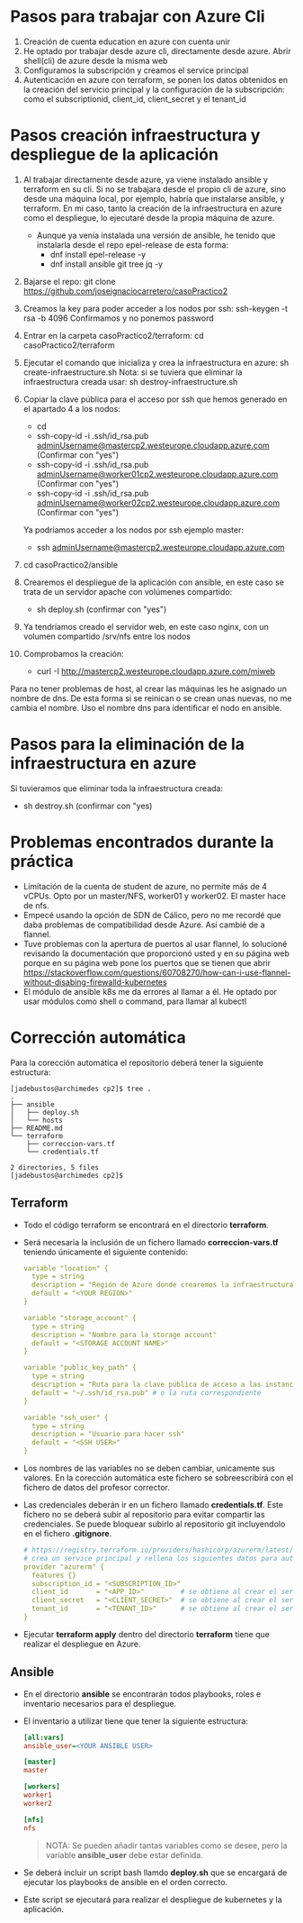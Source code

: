 # Pasos para trabajar con Azure Cli
1. Creación de cuenta education  en azure con cuenta unir
2. He optado por trabajar desde azure cli, directamente desde azure. Abrir shell(cli) de azure desde la misma web
3. Configuramos la subscripción y creamos el service principal
4. Autenticación en azure con terraform, se ponen los datos obtenidos en la creación del servicio principal y la configuración de la subscripción: como el subscriptionid, client_id, client_secret y el tenant_id

# Pasos creación infraestructura y despliegue de la aplicación
1. Al trabajar directamente desde azure, ya viene instalado ansible y terraform en su cli. Si no se trabajara desde el propio cli de azure, sino desde una máquina local, por ejemplo, habría que instalarse ansible, y terraform.
En mi caso, tanto la creación de la infraestructura en azure como el despliegue, lo ejecutaré desde la propia máquina de azure.
   - Aunque ya venía instalada una versión de ansible, he tenido que instalarla desde el repo epel-release de esta forma:
       - dnf install epel-release -y
       - dnf install ansible git tree jq -y
2. Bajarse el repo: git clone https://github.com/joseignaciocarretero/casoPractico2
3. Creamos la key para poder acceder a los nodos por ssh: ssh-keygen -t rsa -b 4096
   Confirmamos y no ponemos password
4. Entrar en la carpeta casoPractico2/terraform: cd casoPractico2/terraform
5. Ejecutar el comando que inicializa y crea la infraestructura en azure: sh create-infraestructure.sh
   Nota: si se tuviera que eliminar la infraestructura creada usar: sh destroy-infraestructure.sh
6. Copiar la clave pública para el acceso por ssh que hemos generado en el apartado 4 a los nodos:
      - cd
      - ssh-copy-id -i .ssh/id_rsa.pub adminUsername@mastercp2.westeurope.cloudapp.azure.com (Confirmar con "yes")
      - ssh-copy-id -i .ssh/id_rsa.pub adminUsername@worker01cp2.westeurope.cloudapp.azure.com (Confirmar con "yes")
      - ssh-copy-id -i .ssh/id_rsa.pub adminUsername@worker02cp2.westeurope.cloudapp.azure.com (Confirmar con "yes")
    
    Ya podríamos acceder a los nodos por ssh ejemplo master:
      - ssh adminUsername@mastercp2.westeurope.cloudapp.azure.com
 7. cd casoPractico2/ansible
 8. Crearemos el despliegue de la aplicación con ansible, en este caso se trata de un servidor apache con volúmenes compartido:
      - sh deploy.sh (confirmar con "yes")
 9. Ya tendríamos creado el servidor web, en este caso nginx, con un volumen compartido /srv/nfs entre los nodos
 10. Comprobamos la creación:
        - curl -I http://mastercp2.westeurope.cloudapp.azure.com/miweb

  Para no tener problemas de host, al crear las máquinas les he asignado un nombre de dns. De esta forma si se reinican o se crean unas nuevas, no me cambia el     nombre. Uso el nombre dns para identificar el nodo en ansible.

# Pasos para la eliminación de la infraestructura en azure
  Si tuvieramos que eliminar toda la infraestructura creada:
  - sh destroy.sh (confirmar con "yes)

# Problemas encontrados durante la práctica
- Limitación de la cuenta de student de azure, no permite más de 4 vCPUs. Opto por un master/NFS, worker01 y worker02. El master hace de nfs.
- Empecé usando la opción de SDN de Cálico, pero no me recordé que daba problemas de compatibilidad desde Azure. Así cambié de a flannel.
- Tuve problemas con la apertura de puertos al usar flannel, lo solucioné revisando la documentación que proporcionó usted y en su página web porque en su página web pone los puertos que se tienen que abrir
  https://stackoverflow.com/questions/60708270/how-can-i-use-flannel-without-disabing-firewalld-kubernetes
- El módulo de ansible k8s me da errores al llamar a él. He optado por usar módulos como shell o command, para llamar al kubectl





# Corrección automática

Para la corección automática el repositorio deberá tener la siguiente estructura:

```console
[jadebustos@archimedes cp2]$ tree .
.
├── ansible
│   ├── deploy.sh
│   └── hosts
├── README.md
└── terraform
    ├── correccion-vars.tf
    └── credentials.tf

2 directories, 5 files
[jadebustos@archimedes cp2]$
```

## Terraform

+ Todo el código terraform se encontrará en el directorio **terraform**.

+ Será necesaria la inclusión de un fichero llamado **correccion-vars.tf** teniendo únicamente el siguiente contenido:

  ```yaml
  variable "location" {
    type = string
    description = "Región de Azure donde crearemos la infraestructura"
    default = "<YOUR REGION>" 
  }

  variable "storage_account" {
    type = string
    description = "Nombre para la storage account"
    default = "<STORAGE ACCOUNT NAME>"
  }

  variable "public_key_path" {
    type = string
    description = "Ruta para la clave pública de acceso a las instancias"
    default = "~/.ssh/id_rsa.pub" # o la ruta correspondiente
  }

  variable "ssh_user" {
    type = string
    description = "Usuario para hacer ssh"
    default = "<SSH USER>"
  }
  ```

+ Los nombres de las variables no se deben cambiar, unicamente sus valores. En la corección automática este fichero se sobreescribirá con el fichero de datos del profesor corrector.

+ Las credenciales deberán ir en un fichero llamado **credentials.tf**. Este fichero no se deberá subir al repositorio para evitar compartir las credenciales. Se puede bloquear subirlo al repositorio git incluyendolo en el fichero **.gitignore**.

  ```yaml
  # https://registry.terraform.io/providers/hashicorp/azurerm/latest/docs
  # crea un service principal y rellena los siguientes datos para autenticar
  provider "azurerm" {
    features {}
    subscription_id = "<SUBSCRIPTION_ID>"
    client_id       = "<APP_ID>"         # se obtiene al crear el service principal
    client_secret   = "<CLIENT_SECRET>"  # se obtiene al crear el service principal
    tenant_id       = "<TENANT_ID>"      # se obtiene al crear el service principal
  }
  ```

+ Ejecutar **terraform apply** dentro del directorio **terraform** tiene que realizar el despliegue en Azure.

## Ansible

+ En el directorio **ansible** se encontrarán todos playbooks, roles e inventario necesarios para el despliegue.

+ El inventario a utilizar tiene que tener la siguiente estructura:

  ```ini
  [all:vars]
  ansible_user=<YOUR ANSIBLE USER>

  [master]
  master

  [workers]
  worker1
  worker2

  [nfs]
  nfs
  ```

    > NOTA: Se pueden añadir tantas variables como se desee, pero la variable **ansible_user** debe estar definida.

+ Se deberá incluir un script bash llamdo **deploy.sh** que se encargará de ejecutar los playbooks de ansible en el orden correcto.

+ Este script se ejecutará para realizar el despliegue de kubernetes y la aplicación.

